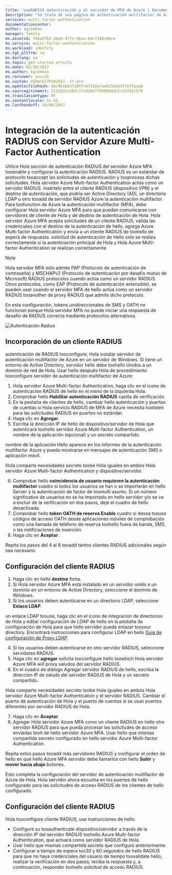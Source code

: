 ```yaml
---
title: "aaaRADIUS autenticación y el servidor de MFA de Azure | Documentos de Microsoft"
description: "Se trata de una página de autenticación multifactor de Azure de Hola que te ayudará a implementar la autenticación RADIUS y servidor de autenticación multifactor de Azure."
services: multi-factor-authentication
documentationcenter: 
author: kgremban
manager: femila
ms.assetid: f4ba0fb2-2be9-477e-9bea-04c7340c8bce
ms.service: multi-factor-authentication
ms.workload: identity
ms.tgt_pltfrm: na
ms.devlang: na
ms.topic: get-started-article
ms.date: 02/26/2017
ms.author: kgremban
ms.reviewer: yossib
ms.custom: H1Hack27Feb2017, it-pro
ms.openlocfilehash: dac061b83f2657c67192a7aa9c5de63ffeffaaa8
ms.sourcegitcommit: 523283cc1b3c37c428e77850964dc1c33742c5f0
ms.translationtype: MT
ms.contentlocale: es-ES
ms.lasthandoff: 10/06/2017
---
```

# <a name="integrate-radius-authentication-with-azure-multi-factor-authentication-server"></a>Integración de la autenticación RADIUS con Servidor Azure Multi-Factor Authentication
Utilice Hola sección de autenticación RADIUS del servidor Azure MFA tooenable y configurar la autenticación RADIUS. RADIUS es un estándar de protocolo tooaccept las solicitudes de autenticación y tooprocess dichas solicitudes. Hola servidor Azure Multi-factor Authentication actúa como un servidor RADIUS. Insértelo entre el cliente RADIUS (dispositivo VPN) y el destino de autenticación, que podría ser Active Directory (AD), un directorio LDAP u otro tooadd de servidor RADIUS Azure la autenticación multifactor. Para toofunction de Azure la autenticación multifactor (MFA), debe configurar Hola servidor Azure MFA para que puedan comunicarse con servidores de cliente de Hola y de destino de autenticación de Hola. Hola servidor Azure MFA acepta solicitudes de un cliente RADIUS, valida las credenciales con el destino de la autenticación de hello, agrega Azure Multi-factor Authentication y envía a un cliente RADIUS de toohello de espera de respuesta. solicitud de autenticación de Hello solo se realiza correctamente si la autenticación principal de Hola y Hola Azure Multi-factor Authentication se realizan correctamente.

> [!NOTE]
> Hola servidor MFA solo admite PAP (Protocolo de autenticación de contraseña) y MSCHAPv2 (Protocolo de autenticación por desafío mutuo de Microsoft) RADIUS protocolos cuando actúa como un servidor RADIUS.  Otros protocolos, como EAP (Protocolo de autenticación extensible), se pueden usar cuando el servidor MFA de hello actúa como un servidor RADIUS tooanother de proxy RADIUS que admite dicho protocolo.
>
> En esta configuración, tokens unidireccionales de SMS y OATH no funcionan porque Hola servidor MFA no puede iniciar una respuesta de desafío de RADIUS correcta mediante protocolos alternativos.

![Autenticación Radius](./media/multi-factor-authentication-get-started-server-rdg/radius.png)

## <a name="add-a-radius-client"></a>Incorporación de un cliente RADIUS
autenticación de RADIUS tooconfigure, Hola instalar servidor de autenticación multifactor de Azure en un servidor de Windows. Si tiene un entorno de Active Directory, servidor hello debe toohello Unidos a un dominio de red de Hola. Usar hello después Hola de procedimiento tooconfigure servidor de autenticación multifactor de Azure:

1. Hola servidor Azure Multi-factor Authentication, haga clic en el icono de autenticación RADIUS de hello en el menú de la izquierda Hola.
2. Comprobar hello **Habilitar autenticación RADIUS** casilla de verificación.
3. En la pestaña de clientes de hello, cambiar hello autenticación y puertos de cuentas si Hola servicio RADIUS de MFA de Azure necesita toolisten para las solicitudes RADIUS en puertos no estándar.
4. Haga clic en **Agregar**.
5. Escriba la dirección IP de hello de dispositivo/servidor de Hola que autenticará toohello servidor Azure Multi-factor Authentication, un nombre de la aplicación (opcional) y un secreto compartido.

  nombre de la aplicación Hello aparece en los informes de la autenticación multifactor Azure y puede mostrarse en mensajes de autenticación SMS o aplicación móvil.

  Hola comparte necesidades secreto toobe Hola iguales en ambos Hola servidor Azure Multi-factor Authentication y dispositivo/servidor.

6. Comprobar hello **coincidencia de usuario requieren la autenticación multifactor** cuadro si todos los usuarios se han o se importarán en hello Server y la autenticación de factor de toomulti asunto. Si un número significativo de usuarios no se ha importado en hello servidor y/o se va a excluir de la verificación en dos pasos, deje el cuadro de hello desactivada.
7. Comprobar hello **token OATH de reserva Enable** cuadro si desea toouse códigos de acceso OATH desde aplicaciones móviles de comprobación como una llamada de teléfono de reserva toohello fuera de banda, SMS, o las notificaciones de inserción.
8. Haga clic en **Aceptar**.

Repita los pasos del 4 al 8 tooadd tantos clientes RADIUS adicionales según sea necesario.

## <a name="configure-your-radius-client"></a>Configuración del cliente RADIUS

1. Haga clic en hello **destino** ficha.
2. Si Hola servidor Azure MFA está instalado en un servidor unido a un dominio en un entorno de Active Directory, seleccione el dominio de Windows.
3. Si los usuarios deben autenticarse en un directorio LDAP, seleccione **Enlace LDAP**.

  un enlace LDAP toouse, haga clic en el icono de integración de directorios de Hola y editar configuración de LDAP de hello en la pestaña de configuración de Hola para que hello servidor pueda enlazar tooyour directory. Encontrará instrucciones para configurar LDAP en hello [Guía de configuración de Proxy LDAP](multi-factor-authentication-get-started-server-ldap.md).

4. Si los usuarios deben autenticarse en otro servidor RADIUS, seleccione servidores RADIUS.
5. Haga clic en **agregar** solicita tooconfigure hello toowhich Hola servidor Azure MFA will proxy saludos del servidor RADIUS.
6. En el cuadro de diálogo Agregar servidor RADIUS de hello, escriba la dirección IP de saludo del servidor RADIUS de Hola y un secreto compartido.

  Hola comparte necesidades secreto toobe Hola iguales en ambos Hola servidor Azure Multi-factor Authentication y el servidor RADIUS. Cambiar el puerto de autenticación de Hola y el puerto de cuentas si se usan puertos diferentes por servidor RADIUS de Hola.

7. Haga clic en **Aceptar**.
8. Agregar Hola servidor Azure MFA como un cliente RADIUS en hello otro servidor RADIUS para que pueda procesar las solicitudes de acceso enviadas tooit de hello servidor Azure MFA. Usar hello que mismas compartida secreto configurado en hello servidor Azure Multi-factor Authentication.

Repita estos pasos tooadd más servidores RADIUS y configurar el orden de hello en qué hello Azure MFA servidor debe llamarlos con hello **Subir** y **mover hacia abajo** botones.

Esto completa la configuración del servidor de autenticación multifactor de Azure de Hola. Hola servidor ahora escucha en los puertos de hello configurado para las solicitudes de acceso RADIUS de los clientes de hello configurado.   

## <a name="radius-client-configuration"></a>Configuración del cliente RADIUS
Hola tooconfigure cliente RADIUS, use instrucciones de hello:

* Configure su tooauthenticate dispositivo/servidor a través de la dirección IP del servidor RADIUS toohello Azure Multi-factor Authentication, que actuará como servidor RADIUS de Hola.
* Usar hello que mismas compartida secreto que configuró anteriormente.
* Configurar a tiempo de espera too30 y 60 segundos de hello RADIUS para que no haya credenciales del usuario de tiempo toovalidate hello, realizar la verificación en dos pasos, reciba la respuesta y, a continuación, responder toohello solicitud de acceso RADIUS.
